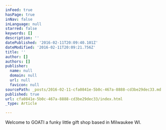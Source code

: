 ```yaml
---
inFeed: true
hasPage: true
inNav: false
inLanguage: null
starred: false
keywords: []
description: ''
datePublished: '2016-02-11T20:09:40.101Z'
dateModified: '2016-02-11T20:09:21.756Z'
title: ''
author: []
authors: []
publisher:
  name: null
  domain: null
  url: null
  favicon: null
sourcePath: _posts/2016-02-11-cfa0841e-5b0c-467a-8888-cd3be29dec33.md
published: true
url: cfa0841e-5b0c-467a-8888-cd3be29dec33/index.html
_type: Article

---
```

Welcome to GOATI a funky little gift shop based in Milwaukee WI.
